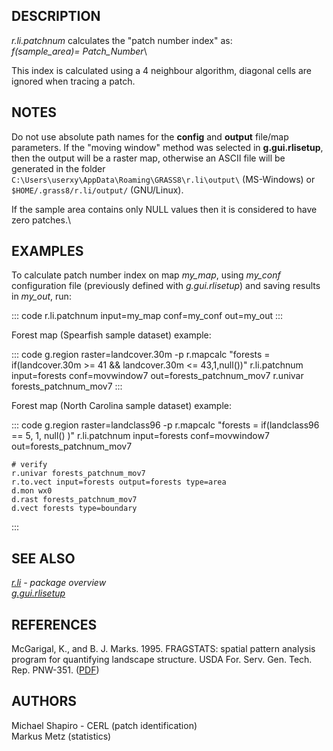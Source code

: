 ## DESCRIPTION

*r.li.patchnum* calculates the \"patch number index\" as:\
*f(sample_area)= Patch_Number*\

This index is calculated using a 4 neighbour algorithm, diagonal cells
are ignored when tracing a patch.

## NOTES

Do not use absolute path names for the **config** and **output**
file/map parameters. If the \"moving window\" method was selected in
**g.gui.rlisetup**, then the output will be a raster map, otherwise an
ASCII file will be generated in the folder
`C:\Users\userxy\AppData\Roaming\GRASS8\r.li\output\` (MS-Windows) or
`$HOME/.grass8/r.li/output/` (GNU/Linux).

If the sample area contains only NULL values then it is considered to
have zero patches.\

## EXAMPLES

To calculate patch number index on map *my_map*, using *my_conf*
configuration file (previously defined with *g.gui.rlisetup*) and saving
results in *my_out*, run:

::: code
    r.li.patchnum input=my_map conf=my_conf out=my_out
:::

Forest map (Spearfish sample dataset) example:

::: code
    g.region raster=landcover.30m -p
    r.mapcalc "forests = if(landcover.30m >= 41 && landcover.30m <= 43,1,null())"
    r.li.patchnum input=forests conf=movwindow7 out=forests_patchnum_mov7
    r.univar forests_patchnum_mov7
:::

Forest map (North Carolina sample dataset) example:

::: code
    g.region raster=landclass96 -p
    r.mapcalc "forests = if(landclass96 == 5, 1, null() )"
    r.li.patchnum input=forests conf=movwindow7 out=forests_patchnum_mov7

    # verify
    r.univar forests_patchnum_mov7
    r.to.vect input=forests output=forests type=area
    d.mon wx0
    d.rast forests_patchnum_mov7
    d.vect forests type=boundary
:::

## SEE ALSO

*[r.li](r.li.html) - package overview\
[g.gui.rlisetup](g.gui.rlisetup.html)*

## REFERENCES

McGarigal, K., and B. J. Marks. 1995. FRAGSTATS: spatial pattern
analysis program for quantifying landscape structure. USDA For. Serv.
Gen. Tech. Rep. PNW-351. ([PDF](http://treesearch.fs.fed.us/pubs/3064))

## AUTHORS

Michael Shapiro - CERL (patch identification)\
Markus Metz (statistics)
